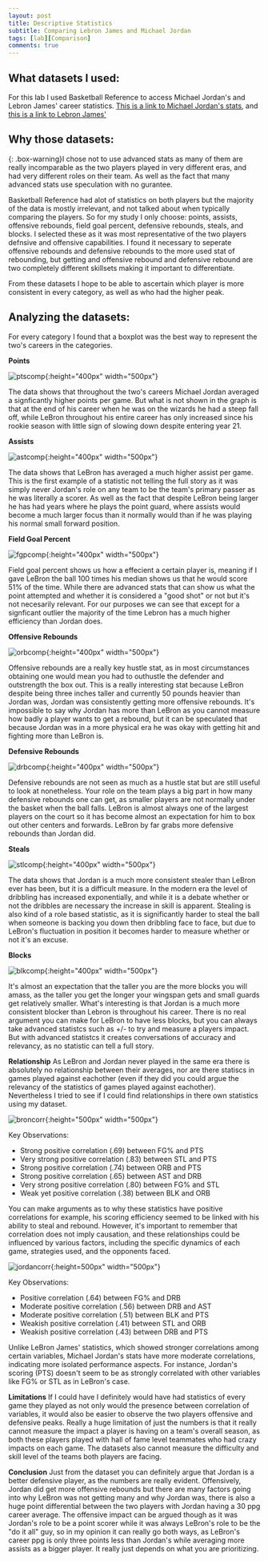 ```yaml
---
layout: post
title: Descriptive Statistics
subtitle: Comparing Lebron James and Michael Jordan
tags: [lab][Comparison]
comments: true
---
```


## What datasets I used:
For this lab I used Basketball Reference to access Michael Jordan's and Lebron James' career statistics. 
[This is a link to Michael Jordan's stats](https://www.basketball-reference.com/players/j/jordami01.html#per_game), and [this is a link to Lebron James'](https://www.basketball-reference.com/players/j/jamesle01.html#per_game)

## Why those datasets:
{: .box-warning}I chose not to use advanced stats as many of them are really incomparable as the two players played in very different eras, and had very different roles on their team. As well as the fact that many advanced stats use speculation with no gurantee. 


Basketball Reference had alot of statistics on both players but the majority of the data is mostly irrelevant, and not talked about when typically comparing the players. So for my study I only choose: points, assists, offensive rebounds, field goal percent, defensive rebounds, steals, and blocks. I selected these as it was most representative of the two players defnsive and offensive capabilities. I found it necessary to seperate offensive rebounds and defensive rebounds to the more used stat of rebounding, but getting and offensive rebound and defensive rebound are two completely different skillsets making it important to differentiate. 

From these datasets I hope to be able to ascertain which player is more consistent in every category, as well as who had the higher peak. 

## Analyzing the datasets:
For every category I found that a boxplot was the best way to represent the two's careers in the categories. 

**Points**

![ptscomp](https://graypas.github.io/Art-of-Data/assets/img/lab3_images/ptscomp.png){:height="400px" width="500px"}

The data shows that throughout the two's careers Michael Jordan averaged a signficantly higher points per game. But what is not shown in the graph is that at the end of his career when he was on the wizards he had a steep fall off, while LeBron throughout his entire career has only increased since his rookie season with little sign of slowing down despite entering year 21. 

**Assists**

![astcomp](https://graypas.github.io/Art-of-Data/assets/img/lab3_images/astcomp.png){:height="400px" width="500px"}

The data shows that LeBron has averaged a much higher assist per game. This is the first example of a statistic not telling the full story as it was simply never Jordan's role on any team to be the team's primary passer as he was literally a scorer. As well as the fact that despite LeBron being larger he has had years where he plays the point guard, where assists would become a much larger focus than it normally would than if he was playing his normal small forward position.

**Field Goal Percent**

![fgpcomp](https://graypas.github.io/Art-of-Data/assets/img/lab3_images/fgpcomp.png){:height="400px" width="500px"}

Field goal percent shows us how a effecient a certain player is, meaning if I gave LeBron the ball 100 times his median shows us that he would score 51% of the time. While there are advanced stats that can show us what the point attempted and whether it is considered a "good shot" or not but it's not necesarily relevant. For our purposes we can see that except for a signficant outlier the majority of the time Lebron has a much higher efficiency than Jordan does. 

**Offensive Rebounds**

![orbcomp](https://graypas.github.io/Art-of-Data/assets/img/lab3_images/orbcomp.png){:height="400px" width="500px"}

Offensive rebounds are a really key hustle stat, as in most circumstances obtaining one would mean you had to outhustle the defender and outstrength the box out. This is a really interesting stat because LeBron despite being three inches taller and currently 50 pounds heavier than Jordan was, Jordan was consistently getting more offensive rebounds. It's impossible to say why Jordan has more than LeBron as you cannot measure how badly a player wants to get a rebound, but it can be speculated that because Jordan was in a more physical era he was okay with getting hit and fighting more than LeBron is. 

**Defensive Rebounds**

![drbcomp](https://graypas.github.io/Art-of-Data/assets/img/lab3_images/drbcomp.png){:height="400px" width="500px"}

Defensive rebounds are not seen as much as a hustle stat but are still useful to look at nonetheless. Your role on the team plays a big part in how many defensive rebounds one can get, as smaller players are not normally under the basket when the ball falls. LeBron is almost always one of the largest players on the court so it has become almost an expectation for him to box out other centers and forwards. LeBron by far grabs more defensive rebounds than Jordan did.

**Steals**

![stlcomp](https://graypas.github.io/Art-of-Data/assets/img/lab3_images/stlcomp.png){:height="400px" width="500px"}

The data shows that Jordan is a much more consistent stealer than LeBron ever has been, but it is a difficult measure. In the modern era the level of dribbling has increased exponentially, and while it is a debate whether or not the dribbles are necessary the increase in skill is apparent. Stealing is also kind of a role based statistic, as it is significantly harder to steal the ball when someone is backing you down then dribbling face to face, but due to LeBron's fluctuation in position it becomes harder to measure whether or not it's an excuse. 

**Blocks**

![blkcomp](https://graypas.github.io/Art-of-Data/assets/img/lab3_images/blkcomp.png){:height="400px" width="500px"}

It's almost an expectation that the taller you are the more blocks you will amass, as the taller you get the longer your wingspan gets and small guards get relatively smaller. What's interesting is that Jordan is a much more consistent blocker than Lebron is throughout his career. There is no real argument you can make for LeBron to have less blocks, but you can always take advanced statistcs such as +/- to try and measure a players impact. But with advanced statistcs it creates conversations of accuracy and relevancy, as no statistic can tell a full story.

**Relationship**
As LeBron and Jordan never played in the same era there is absolutely no relationship between their averages, nor are there statiscs in games played against eachother (even if they did you could argue the relevancy of the statistics of games played against eachother). Nevertheless I tried to see if I could find relationships in there own statistics using my dataset. 

![broncorr](https://graypas.github.io/Art-of-Data/assets/img/lab3_images/broncorr.png){:height="500px" width="500px"}

Key Observations: 
- Strong positive correlation (.69) between FG% and PTS
- Very strong positive correlation (.83) between STL and PTS
- Strong positive correlation (.74) between ORB and PTS
- Strong positive correlation (.65) between AST and DRB
- Very strong positive correlation (.80) between FG% and STL
- Weak yet positive correlation (.38) between BLK and ORB

You can make arguments as to why these statistics have positive correlations for example, his scoring efficiency seemed to be linked with his ability to steal and rebound. However, it's important to remember that correlation does not imply causation, and these relationships could be influenced by various factors, including the specific dynamics of each game, strategies used, and the opponents faced.

![jordancorr](https://graypas.github.io/Art-of-Data/assets/img/lab3_images/jordancorr.png){:height=500px" width="500px"}

Key Observations:
- Positive correlation (.64) between FG% and DRB
- Moderate positive correlation (.56) between DRB and AST
- Moderate positive correlation (.51) between BLK and PTS
- Weakish positive correlation (.41) between STL and ORB
- Weakish positive correlation (.43) between DRB and PTS

Unlike LeBron James' statistics, which showed stronger correlations among certain variables, Michael Jordan's stats have more moderate correlations, indicating more isolated performance aspects. For instance, Jordan's scoring (PTS) doesn't seem to be as strongly correlated with other variables like FG% or STL as in LeBron's case.

**Limitations**
If I could have I definitely would have had statistics of every game they played as not only would the presence between correlation of variables, it would also be easier to observe the two players offensive and defensive peaks. Really a huge limitation of just the numbers is that it really cannot measure the impact a player is having on a team's overall season, as both these players played with hall of fame level teammates who had crazy impacts on each game. The datasets also cannot measure the difficulty and skill level of the teams both players are facing.

**Conclusion**
Just from the dataset you can definitely argue that Jordan is a better defensive player, as the numbers are really evident. Offensively, Jordan did get more offensive rebounds but there are many factors going into why LeBron was not getting many and why Jordan was, there is also a huge point differential between the two players with Jordan having a 30 ppg career average. The offensive impact can be argued though as it was Jordan's role to be a point scorer while it was always LeBron's role to be the "do it all" guy, so in my opinion it can really go both ways, as LeBron's career ppg is only three points less than Jordan's while averaging more assists as a bigger player. It really just depends on what you are prioritizing. 
